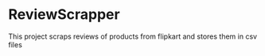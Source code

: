 # ReviewScrapper
This project scraps reviews of products from flipkart and stores them in csv files
